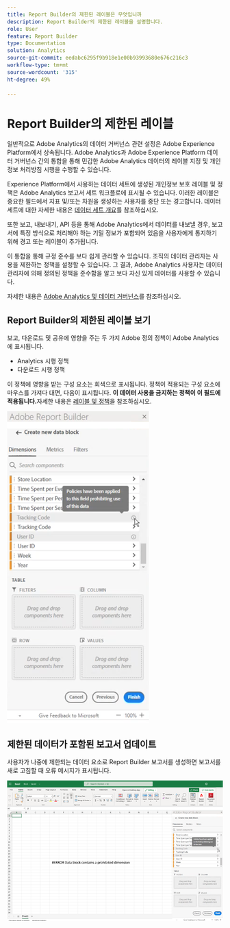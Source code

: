 ```yaml
---
title: Report Builder의 제한된 레이블은 무엇입니까
description: Report Builder의 제한된 레이블을 설명합니다.
role: User
feature: Report Builder
type: Documentation
solution: Analytics
source-git-commit: eedabc6295f9b918e1e00b93993680e676c216c3
workflow-type: tm+mt
source-wordcount: '315'
ht-degree: 49%

---
```


# Report Builder의 제한된 레이블

일반적으로 Adobe Analytics의 데이터 거버넌스 관련 설정은 Adobe Experience Platform에서 상속됩니다. Adobe Analytics과 Adobe Experience Platform 데이터 거버넌스 간의 통합을 통해 민감한 Adobe Analytics 데이터의 레이블 지정 및 개인정보 처리방침 시행을 수행할 수 있습니다.

Experience Platform에서 사용하는 데이터 세트에 생성된 개인정보 보호 레이블 및 정책은 Adobe Analytics 보고서 세트 워크플로에 표시될 수 있습니다. 이러한 레이블은 중요한 필드에서 지표 및/또는 차원을 생성하는 사용자를 중단 또는 경고합니다. 데이터 세트에 대한 자세한 내용은 [데이터 세트 개요](https://experienceleague.adobe.com/docs/experience-platform/catalog/datasets/overview.html)를 참조하십시오.

또한 보고, 내보내기, API 등을 통해 Adobe Analytics에서 데이터를 내보낼 경우, 보고서에 특정 방식으로 처리해야 하는 기밀 정보가 포함되어 있음을 사용자에게 통지하기 위해 경고 또는 레이블이 추가됩니다.

이 통합을 통해 규정 준수를 보다 쉽게 관리할 수 있습니다. 조직의 데이터 관리자는 사용을 제한하는 정책을 설정할 수 있습니다. 그 결과, Adobe Analytics 사용자는 데이터 관리자에 의해 정의된 정책을 준수함을 알고 보다 자신 있게 데이터를 사용할 수 있습니다.

자세한 내용은 [Adobe Analytics 및 데이터 거버넌스](https://experienceleague.adobe.com/docs/analytics-platform/using/cja-privacy/privacy-overview.html)를 참조하십시오.

## Report Builder의 제한된 레이블 보기

보고, 다운로드 및 공유에 영향을 주는 두 가지 Adobe 정의 정책이 Adobe Analytics에 표시됩니다.

* Analytics 시행 정책
* 다운로드 시행 정책

이 정책에 영향을 받는 구성 요소는 회색으로 표시됩니다. 정책이 적용되는 구성 요소에 마우스를 가져다 대면, 다음이 표시됩니다. **이 데이터 사용을 금지하는 정책이 이 필드에 적용됩니다.**&#x200B;자세한 내용은 [레이블 및 정책](https://experienceleague.adobe.com/docs/analytics-platform/using/cja-dataviews/data-governance.html)을 참조하십시오.

![금지된 데이터 사용을 나타내는 정책 참고입니다.](assets/rb-restricted-label.png)

## 제한된 데이터가 포함된 보고서 업데이트

사용자가 나중에 제한되는 데이터 요소로 Report Builder 보고서를 생성하면 보고서를 새로 고침할 때 오류 메시지가 표시됩니다.

![데이터 요소가 나중에 제한된 후에 표시되는 오류 메시지입니다.](assets/error-restricted-data.png)

